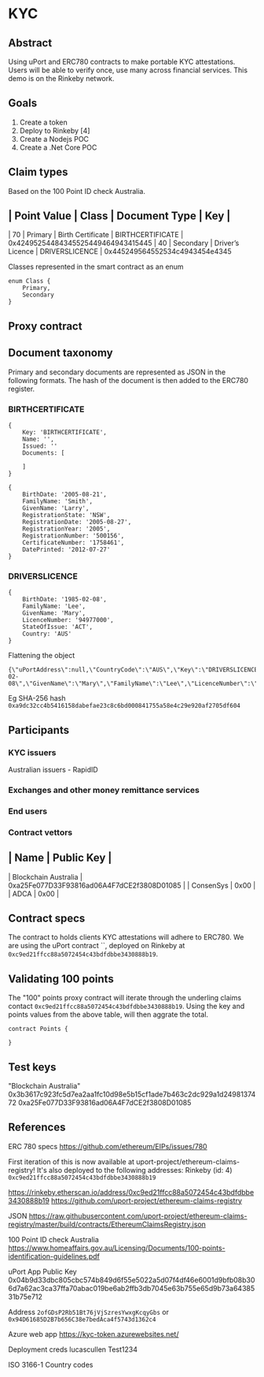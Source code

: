 # KYC

## Abstract
Using uPort and ERC780 contracts to make portable KYC attestations.  Users will be able to verify once, use many across financial services.  This demo is on the Rinkeby network.

## Goals
1. Create a token
2. Deploy to Rinkeby [4]
3. Create a Nodejs POC
4. Create a .Net Core POC

## Claim types
Based on the 100 Point ID check Australia.  

| Point Value | Class | Document Type | Key |
---
| 70 | Primary | Birth Certificate | BIRTHCERTIFICATE | 0x42495254484345525449464943415445
| 40 | Secondary | Driver’s Licence | DRIVERSLICENCE | 0x445249564552534c4943454e4345

Classes represented in the smart contract as an enum
```
enum Class {
    Primary,
    Secondary
}
```

## Proxy contract



## Document taxonomy

Primary and secondary documents are represented as JSON in the following formats.  The hash of the document is then added to the ERC780 register.

### BIRTHCERTIFICATE
```
{
    Key: 'BIRTHCERTIFICATE',
    Name: '',
    Issued: ''
    Documents: [

    ]
}
```

```
{
	BirthDate: '2005-08-21',
	FamilyName: 'Smith',
	GivenName: 'Larry',
	RegistrationState: 'NSW',
	RegistrationDate: '2005-08-27',
	RegistrationYear: '2005',
	RegistrationNumber: '500156',
	CertificateNumber: '1758461',
	DatePrinted: '2012-07-27'
}
```

### DRIVERSLICENCE
```
{
	BirthDate: '1985-02-08',
	FamilyName: 'Lee',
	GivenName: 'Mary',
	LicenceNumber: '94977000',
	StateOfIssue: 'ACT',
    Country: 'AUS'
}
```

Flattening the object

```
{\"uPortAddress\":null,\"CountryCode\":\"AUS\",\"Key\":\"DRIVERSLICENCE\",\"BirthDate\":\"1985-02-08\",\"GivenName\":\"Mary\",\"FamilyName\":\"Lee\",\"LicenceNumber\":\"94977000\",\"StateOfIssue\":\"ACT\"}
```

Eg SHA-256 hash `0xa9dc32cc4b5416158dabefae23c8c6bd000841755a58e4c29e920af2705df604`

## Participants

### KYC issuers
Australian issuers - RapidID



### Exchanges and other money remittance services


### End users


### Contract vettors
| Name | Public Key |
---
| Blockchain Australia | 0xa25Fe077D33F93816ad06A4F7dCE2f3808D01085 |
| ConsenSys | 0x00 |
| ADCA | 0x00 |


## Contract specs

The contract to holds clients KYC attestations will adhere to ERC780.  We are using the uPort contract ``, deployed on Rinkeby at `0xc9ed21ffcc88a5072454c43bdfdbbe3430888b19`.

## Validating 100 points
The "100" points proxy contract will iterate through the underling claims contact `0xc9ed21ffcc88a5072454c43bdfdbbe3430888b19`.  Using the key and points values from the above table, will then aggrate the total.

```
contract Points {
    
}
```

## Test keys
"Blockchain Australia" 0x3b3617c923fc5d7ea2aa1fc10d98e5b15cf1ade7b463c2dc929a1d2498137472 0xa25Fe077D33F93816ad06A4F7dCE2f3808D01085

## References

ERC 780 specs https://github.com/ethereum/EIPs/issues/780


First iteration of this is now available at uport-project/ethereum-claims-registry!
It's also deployed to the following addresses:
Rinkeby (id: 4) 	`0xc9ed21ffcc88a5072454c43bdfdbbe3430888b19`

https://rinkeby.etherscan.io/address/0xc9ed21ffcc88a5072454c43bdfdbbe3430888b19
https://github.com/uport-project/ethereum-claims-registry

JSON
https://raw.githubusercontent.com/uport-project/ethereum-claims-registry/master/build/contracts/EthereumClaimsRegistry.json


100 Point ID check Australia
https://www.homeaffairs.gov.au/Licensing/Documents/100-points-identification-guidelines.pdf


uPort App
Public Key 0x04b9d33dbc805cbc574b849d6f55e5022a5d07f4df46e6001d9bfb08b306d7a62ac3ca37ffa70abac019be6ab2ffb3db7045e63b755e65d9b73a6438531b75e712

Address `2ofGDsP2Rb51Bt76jVjSzresYwxgKcqyGbs` or `0x94D61685D2B7b656C38e7bedAca4f5743d1362c4`


Azure web app
https://kyc-token.azurewebsites.net/

Deployment creds
lucascullen Test1234

ISO 3166-1 Country codes


